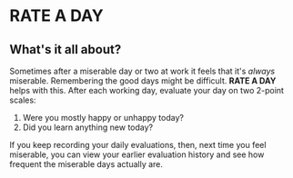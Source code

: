 # RATE A DAY

## What's it all about?

Sometimes after a miserable day or two at work it feels that it's _always_ miserable.
Remembering the good days might be difficult.
**RATE A DAY** helps with this. After each working day, evaluate your day on two 2-point scales:

1. Were you mostly happy or unhappy today?
2. Did you learn anything new today?

If you keep recording your daily evaluations, then, next time you feel miserable, you can view your earlier evaluation history and see how frequent the miserable days actually are.
